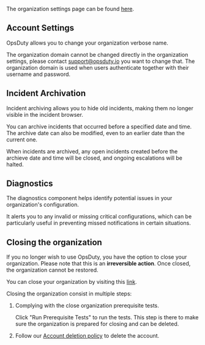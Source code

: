 The organization settings page can be found
[here](https://opsduty.io/app/organization/settings).

## Account Settings

OpsDuty allows you to change your organization verbose name.

The organization domain cannot be changed directly in the organization settings,
please contact [support@opsduty.io](mailto:support@opsduty.io) you want to
change that. The organization domain is used when users authenticate together
with their username and password.

## Incident Archivation

Incident archiving allows you to hide old incidents, making them no longer
visible in the incident browser.

You can archive incidents that occurred before a specified date and time. The
archive date can also be modified, even to an earlier date than the current one.

When incidents are archived, any open incidents created before the archieve date
and time will be closed, and ongoing escalations will be halted.

## Diagnostics

The diagnostics component helps identify potential issues in your organization's
configuration.

It alerts you to any invalid or missing critical configurations, which can be
particularly useful in preventing missed notifications in certain situations.

## Closing the organization

If you no longer wish to use OpsDuty, you have the option to close your
organization. Please note that this is an **irreversible action**. Once closed,
the organization cannot be restored.

You can close your organization by visiting this
[link](https://opsduty.io/app/organization/close-organization).

Closing the organization consist in multiple steps:

1.  Complying with the close organization prerequisite tests.

    Click "Run Prerequisite Tests" to run the tests. This step is there to make
    sure the organization is prepared for closing and can be deleted.

2.  Follow our [Account deletion policy](https://opsduty.io/account-deletion/)
    to delete the account.
